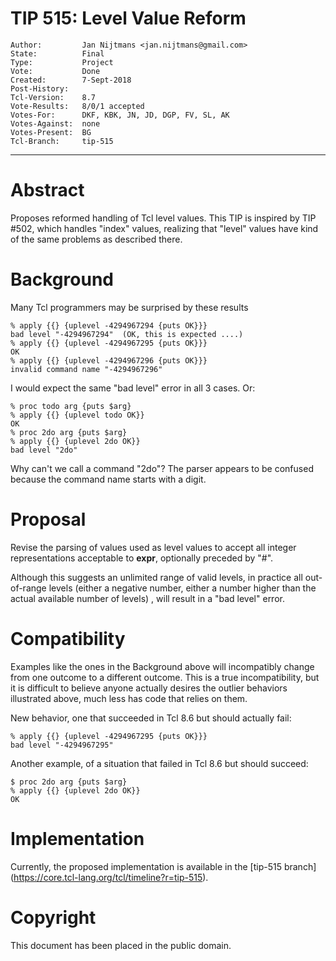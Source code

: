 # TIP 515: Level Value Reform
	Author:         Jan Nijtmans <jan.nijtmans@gmail.com>
	State:          Final
	Type:           Project
	Vote:           Done
	Created:        7-Sept-2018
	Post-History:   
	Tcl-Version:	8.7
	Vote-Results:   8/0/1 accepted
	Votes-For:      DKF, KBK, JN, JD, DGP, FV, SL, AK
	Votes-Against:  none
	Votes-Present:  BG
	Tcl-Branch:     tip-515
-----

# Abstract

Proposes reformed handling of Tcl level values. This TIP is inspired by TIP #502, which handles "index" values, realizing that "level" values have
kind of the same problems as described there.

# Background

Many Tcl programmers may be surprised by these results

	% apply {{} {uplevel -4294967294 {puts OK}}}
	bad level "-4294967294"  (OK, this is expected ....)
	% apply {{} {uplevel -4294967295 {puts OK}}}
	OK
	% apply {{} {uplevel -4294967296 {puts OK}}}
	invalid command name "-4294967296"

I would expect the same "bad level" error in all 3 cases.
Or:

	% proc todo arg {puts $arg}
	% apply {{} {uplevel todo OK}}
	OK
	% proc 2do arg {puts $arg}
	% apply {{} {uplevel 2do OK}}
	bad level "2do"

Why can't we call a command "2do"? The parser appears to be confused because the command name starts with a digit.

# Proposal

Revise the parsing of values used as level values to accept all
integer representations acceptable to **expr**, optionally
preceded by "#".

Although this suggests an unlimited range of valid levels,
in practice all out-of-range levels (either a negative number,
either a number higher than the actual available number of levels) ,
will result in a "bad level" error.

# Compatibility

Examples like the ones in the Background above will incompatibly
change from one outcome to a different outcome.
This is a true incompatibility, but it is difficult to believe anyone
actually desires the outlier behaviors illustrated above, much less has
code that relies on them.

New behavior, one that succeeded in Tcl 8.6 but should actually fail:

	% apply {{} {uplevel -4294967295 {puts OK}}}
	bad level "-4294967295"

Another example, of a situation that failed in Tcl 8.6 but should succeed:

    $ proc 2do arg {puts $arg}
	% apply {{} {uplevel 2do OK}}
	OK

# Implementation

Currently, the proposed implementation is available in the [tip-515 branch]
(https://core.tcl-lang.org/tcl/timeline?r=tip-515).

# Copyright

This document has been placed in the public domain.
